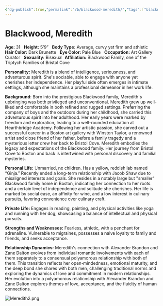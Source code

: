 ```yaml
---
{"dg-publish":true,"permalink":"/b/blackwood-meredith/","tags":["blackwood","bristolcove","triptychfamily","female","person","boston"]}
---
```


# Blackwood, Meredith

**Age:** 31  
**Height:** 5’9”  
**Body Type:** Average, curvy yet firm and athletic  
**Hair Color:** Dark Brunette  
**Eye Color:** Pale Blue  
**Occupation:** Art Gallery Curator  
**Sexuality:** Bisexual 
**Affiliation:** Blackwood Family, one of the Triptych Families of Bristol Cove  

**Personality:** Meredith is a blend of intelligence, seriousness, and adventurous spirit. She's sociable, able to engage with anyone yet cherishes her independence. Her playful side often emerges in intimate settings, although she maintains a professional demeanor in her work life.  

**Background:** Born into the prestigious Blackwood family, Meredith's upbringing was both privileged and unconventional. Meredith grew up well-liked and comfortable in both refined and rugged settings. Preferring the company of boys and the outdoors during her childhood, she carried this adventurous spirit into her adulthood. Her early years were marked by freedom and exploration, leading to a well-rounded education at Hearthbridge Academy. Following her artistic passion, she carved out a successful career in a Boston art gallery with Winston Taylor, a renowned artist and close friend of her father, before a family tragedy and a mysterious letter drew her back to Bristol Cove. Meredith embodies the legacy and expectations of the Blackwood family. Her journey from Bristol Cove to Boston and back is intertwined with personal discovery and familial mysteries.  

**Personal Life:** Unmarried, no children. Has a yellow, reddish lab named “Ginja.” Recently ended a long-term relationship with Jacob Shaw due to misaligned interests and goals. She resides in a notably large but "smaller" Blackwood family home in Boston, indicating her connection to her roots and a certain level of independence and solitude she cherishes. Her life is marked by social ease, an affinity for wine, and a low interest in culinary pursuits, favoring convenience over culinary craft.  

**Private Life:** Engages in reading, painting, and physical activities like yoga and running with her dog, showcasing a balance of intellectual and physical pursuits.

**Strengths and Weaknesses:** Fearless, athletic, with a penchant for adrenaline. Vulnerable to migraines, possesses a naive loyalty to family and friends, and seeks acceptance.  

**Relationship Dynamics:** Meredith's connection with Alexander Brandon and Zane Dalton evolves from individual romantic involvements with each of them separately to a consensual polyamorous relationship with both of them. This transition reflects her open-mindedness, emotional maturity, and the deep bond she shares with both men, challenging traditional norms and exploring the dynamics of love and commitment in modern relationships. Her evolution into a polyamorous relationship with Alexander Brandon and Zane Dalton explores themes of love, acceptance, and the fluidity of human connections.

![Meredith2.png](/img/user/Extras/Images/Meredith2.png)